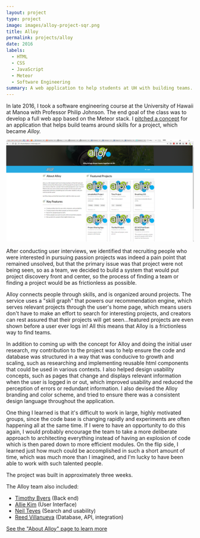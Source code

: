 ```yaml
---
layout: project
type: project
image: images/alloy-project-sqr.png
title: Alloy
permalink: projects/alloy
date: 2016
labels:
  - HTML
  - CSS
  - JavaScript
  - Meteor
  - Software Engineering
summary: A web application to help students at UH with building teams.
---
```


In late 2016, I took a software engineering course at the University of Hawaii at Manoa with Professor Philip Johnson. The end goal of the class was to develop a full web app based on the Meteor stack. I [pitched a concept](https://spyhi.github.io/essays/project-teambuilder.html) for an application that helps build teams around skills for a project, which became *Alloy.*

<img class="ui fluid image" src="../images/alloy-landing.png">

After conducting user interviews, we identified that recruiting people who were interested in pursuing passion projects was indeed a pain point that remained unsolved, but that the primary issue was that project were not being seen, so as a team, we decided to build a system that would put project discovery front and center, so the process of finding a team or finding a project would be as frictionless as possible.

Alloy connects people through skills, and is organized around projects. The service uses a "skill graph" that powers our recommendation engine, which serves relevant projects through the user's home page, which means users don't have to make an effort to search for interesting projects, and creators can rest assured that their projects will get seen...featured projects are even shown before a user ever logs in! All this means that Alloy is a frictionless way to find teams.

In addition to coming up with the concept for Alloy and doing the initial user research, my contribution to the project was to help ensure the code and database was structured in a way that was conducive to growth and scaling, such as researching and implementing reusable html components that could be used in various contexts. I also helped design usability concepts, such as pages that change and displays relevant information when the user is logged in or out, which improved usability and reduced the perception of errors or redundant information. I also devised the Alloy branding and color scheme, and tried to ensure there was a consistent design language throughout the application.

One thing I learned is that it's difficult to work in large, highly motivated groups, since the code base is changing rapidly and experiments are often happening all at the same time. If I were to have an opportunity to do this again, I would probably encourage the team to take a more deliberate approach to architecting everything instead of having an explosion of code which is then pared down to more efficient modules. On the flip side, I learned just how much could be accomplished in such a short amount of time, which was much more than I imagined, and I'm lucky to have been able to work with such talented people.

The project was built in approximately three weeks.

The Alloy team also included:
- [Timothy Byers](https://byerst.github.io/) (Back end)
- [Allie Kim](https://alliekim.github.io/) (User Interface)
- [Neil Teves](https://neilnthings.github.io/) (Search and usability) 
- [Reed Villanueva](https://reedv.github.io/) (Database, API, integration)

[See the "About Alloy" page to learn more](https://alloyteams.github.io/)
